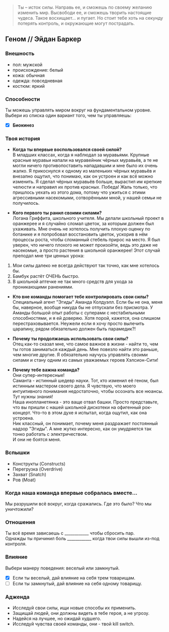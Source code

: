 > Ты – исток силы. Направь ее, и сможешь по своему желанию изменить мир. Высвободи ее, и сможешь творить настоящие чудеса.
> Такое восхищает… и пугает. Но стоит тебе хоть на секунду потерять контроль, и окружающие могут пострадать.

## Геном // Эйдан Баркер

### Внешность
- пол: мужской
- происхождение: белый
- кожа: обычная
- одежда: повседневная
- костюм: яркий

### Способности  
Ты можешь управлять миром вокруг на фундаментальном уровне. Выбери из списка один вариант того, чем ты управляешь:
- [x] **Биокинез**  

### Твоя история
- **Когда ты впервые воспользовался своей силой?**  
В младших классах, когда я наблюдал за муравьями. Крупные красные муравьи напали на муравейник чёрных муравьёв, а те не могли ничего противопоставить нападавшим и мне было их очень жалко.
Я прикоснулся к одному из маленьких чёрных муравьёв и внезапно ощутил, что понимаю, как он устроен и как всё можно изменить. Я сделал чёрных муравьёв больше, вырастил им крепкие челюсти и направил их против красных.
Победа! Жаль только, что пришлось уехать из этого дома, потому что ужиться с этими агрессивными насекомыми, сотворёнными мной, у нашей семьи не получилось.

- **Кого первого ты ранил своими силами?**  
Логана Гриффита, школьного учителя. Мы делали школьный проект в оранжерее и я случайно сломал цветок, за которым должен был ухаживать. Мне очень не хотелось получить плохую оценку по ботанике и я попробовал восстановить цветок, ускорив в нём процессы роста, чтобы сломанный стебель прирос на место. Я был уверен, что ничего плохого не может произойти, ведь это даже не насекомые, а просто растения в школьной оранжерее! Этот случай преподал мне три ценных урока:
1. Мои силы далеко не всегда действуют так точно, как мне хотелось бы.
2. Бамбук растёт ОЧЕНЬ быстро.
3. В школьной аптечке не так много средств для ухода за проникающими ранениями.

- **Кто вне команды помогает тебе контролировать свои силы?**  
Специальный агент "Эгиды" Аманда Колдуэлл. Если бы не она, меня бы, наверное, вообще никуда бы не отпускали без присмотра. У Аманды большой опыт работы с суперами с нестабильными способностями, и я ей доверяю.
Хотя порой, кажется, она слишком перестраховывается. Неужели если я хочу просто вылечить царапину, рядом обязательно должен быть парамедик?!

- **Почему ты продолжаешь использовать свои силы?**  
Отец как-то сказал мне, что самое важное в жизни - найти то, чем ты готов заниматься каждый день. Мне повезло найти это раньше, чем многие другие. Я обязательно научусь управлять своими силами и стану одним из самых уважаемых героев Хэлсион-Сити!

- **Почему тебе важна команда?**  
Они супер-интересные!  
Саманта - истинный шедевр науки. Тот, кто изменил её геном, был истинным мастером своего дела. Я чувствую, что моего интуитивного понимания недостаточно, чтобы осознать все нюансы. Тут нужны знания!  
Наша инопланетянка - это ваще отвал башки. Просто представьте, что вы пришли с нашей школьной дискотеки на офигенный рок-концерт. Что-то в этом духе я испытал, когда ощутил, как она устроена.  
Ник классный, он понимает, почему меня раздражает постоянный надзор "Эгиды". А мне жутко интересно, как он умудряется так тонко работать с электричеством.  
И они не боятся меня.

### Вспышки

- Конструкты (Constructs)
- Перегрузка (Overdrive)
- Захват (Snatch)
- Ров (Moat)

### Когда наша команда впервые собралась вместе...
Мы разрушили всё вокруг, когда сражались. Где это было? Что мы уничтожили?

### Отношения
Ты всё время зависаешь с ____________ чтобы сбросить пар.  
Однажды ты причинил боль ____________ когда твои силы вышли из-под контроля.  

### Влияние
Выбери манеру поведения: веселый или замкнутый.
- [x] Если ты веселый, дай влияние на себя трем товарищам.
- [ ] Если ты замкнутый, дай влияние на себя одному товарищу.

### Адженда
- Исследуй свои силы, ищи новые способы их применить.
- Защищай людей, они должны видеть в тебе героя, а не угрозу.
- Надейся на лучшее, но ожидай худшего.
- Исследуй чувства своей команды, они - твой kill switch.
